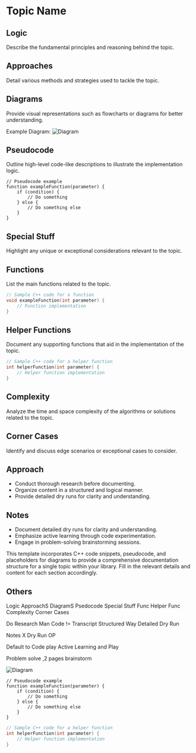 
# Topic Name

## Logic
Describe the fundamental principles and reasoning behind the topic.

## Approaches
Detail various methods and strategies used to tackle the topic.

## Diagrams
Provide visual representations such as flowcharts or diagrams for better understanding.

Example Diagram:
![Diagram](diagram.png)

## Pseudocode
Outline high-level code-like descriptions to illustrate the implementation logic.

```plaintext
// Pseudocode example
function exampleFunction(parameter) {
    if (condition) {
        // Do something
    } else {
        // Do something else
    }
}
```

## Special Stuff
Highlight any unique or exceptional considerations relevant to the topic.

## Functions
List the main functions related to the topic.

```cpp
// Sample C++ code for a function
void exampleFunction(int parameter) {
    // Function implementation
}
```

## Helper Functions
Document any supporting functions that aid in the implementation of the topic.

```cpp
// Sample C++ code for a helper function
int helperFunction(int parameter) {
    // Helper function implementation
}
```

## Complexity
Analyze the time and space complexity of the algorithms or solutions related to the topic.

## Corner Cases
Identify and discuss edge scenarios or exceptional cases to consider.

## Approach
- Conduct thorough research before documenting.
- Organize content in a structured and logical manner.
- Provide detailed dry runs for clarity and understanding.

## Notes
- Document detailed dry runs for clarity and understanding.
- Emphasize active learning through code experimentation.
- Engage in problem-solving brainstorming sessions.

This template incorporates C++ code snippets, pseudocode, and placeholders for diagrams to provide a comprehensive documentation structure for a single topic within your library. Fill in the relevant details and content for each section accordingly.

## Others
Logic
ApproachS
DiagramS
Psedocode
Special Stuff
Func
Helper Func
Complexity
Corner Cases

Do Research Man
Code != Transcript
Structured Way
Detailed Dry Run

Notes X
Dry Run OP

Default to Code play Active Learning and Play

Problem solve ,2 pages brainstorm

![Diagram](diagram.png)

```plaintext
// Pseudocode example
function exampleFunction(parameter) {
    if (condition) {
        // Do something
    } else {
        // Do something else
    }
}
```

```cpp
// Sample C++ code for a helper function
int helperFunction(int parameter) {
    // Helper function implementation
}
```
